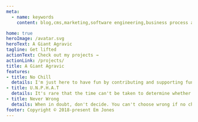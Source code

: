 ```yaml
---
meta: 
  - name: keywords
    content: blog,cms,marketing,software engineering,business process automation, rpa,software architecture,distributed systems,kansas city,freelance,data analytics,big data

home: true
heroImage: /avatar.svg
heroText: A Giant Agravic
tagline: Get lifted
actionText: Check out my projects →
actionLink: /projects/
title: A Giant Agravic
features:
- title: No Chill
  details: I'm just here to have fun by contributing and supporting fun projects that offer real and unique value to the open source community
- title: U.N.P.H.A.T
  details: It's rare that the time can't be taken to determine whether or not a proposed tool is actually meant to solve a given task.
- title: Never Wrong
  details: When in doubt, don't decide. You can't choose wrong if no choice is made.
footer: Copyright © 2018-present Em Jones
---
```

